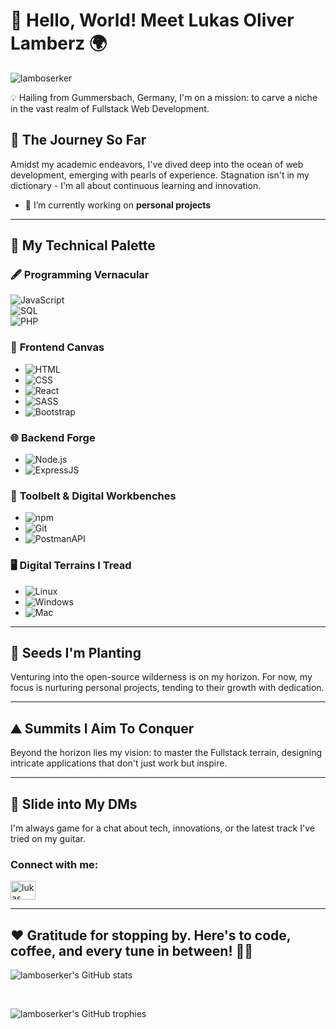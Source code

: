 # 🚀 Hello, World! Meet Lukas Oliver Lamberz 🌍
<p align="left"> <img src="https://komarev.com/ghpvc/?username=lamboserker&label=Profile%20views&color=0e75b6&style=flat" alt="lamboserker" /> </p>

💡 Hailing from Gummersbach, Germany, I'm on a mission: to carve a niche in the vast realm of Fullstack Web Development.


## 📘 **The Journey So Far**

Amidst my academic endeavors, I've dived deep into the ocean of web development, emerging with pearls of experience. Stagnation isn't in my dictionary - I'm all about continuous learning and innovation.

- 🔭 I’m currently working on **personal projects**

---

## 🎨 **My Technical Palette**

### 🖋 **Programming Vernacular**
 ![JavaScript](https://img.icons8.com/color/48/000000/javascript.png) <br/>
 ![SQL](https://img.icons8.com/dusk/48/000000/sql.png) <br/>
 ![PHP](https://img.icons8.com/officel/48/000000/php-logo.png) <br/>

### 🌆 **Frontend Canvas**
- ![HTML](https://img.icons8.com/color/48/000000/html-5.png) 
- ![CSS](https://img.icons8.com/color/48/000000/css3.png)
- ![React](https://img.icons8.com/color/48/000000/react-native.png)
- ![SASS](https://img.icons8.com/color/48/000000/sass.png)
- ![Bootstrap](https://img.icons8.com/color/48/000000/bootstrap.png)

### 🌐 **Backend Forge**
- ![Node.js](https://img.icons8.com/color/48/000000/nodejs.png) 
- ![ExpressJS](https://img.icons8.com/color/48/000000/express.png)

### 🔧 **Toolbelt & Digital Workbenches**
- ![npm](https://img.icons8.com/color/48/000000/npm.png) 
- ![Git](https://img.icons8.com/color/48/000000/git.png)
- ![PostmanAPI](https://img.icons8.com/dusk/48/000000/postman-api.png)

### 🖥 **Digital Terrains I Tread**
- ![Linux](https://img.icons8.com/color/48/000000/linux.png) 
- ![Windows](https://img.icons8.com/color/48/000000/windows-10.png)
- ![Mac](https://img.icons8.com/color/48/000000/mac-os.png)


---

## 🌱 **Seeds I'm Planting**

Venturing into the open-source wilderness is on my horizon. For now, my focus is nurturing personal projects, tending to their growth with dedication.

---

## ⛰️ **Summits I Aim To Conquer**

Beyond the horizon lies my vision: to master the Fullstack terrain, designing intricate applications that don't just work but inspire.

---

## 💌 **Slide into My DMs**

I'm always game for a chat about tech, innovations, or the latest track I've tried on my guitar. 

<h3 align="left">Connect with me:</h3>
<p align="left">
<a href="https://www.linkedin.com/in/lukas-oliver-lamberz-206b30262/" target="blank"><img align="center" src="https://raw.githubusercontent.com/rahuldkjain/github-profile-readme-generator/master/src/images/icons/Social/linked-in-alt.svg" alt="lukas oliver lamberz" height="30" width="40" /></a>
</p>

---

## ❤️ **Gratitude for stopping by. Here's to code, coffee, and every tune in between!** 🎸🎶


![lamboserker's GitHub stats](https://github-readme-stats.vercel.app/api?username=lamboserker&show_icons=true&locale=en&theme=dark&margin-h=15)

<br />

![lamboserker's GitHub trophies](https://github-profile-trophy.vercel.app/?username=lamboserker&theme=darkhub&column=3&margin-w=15&margin-h=15)


